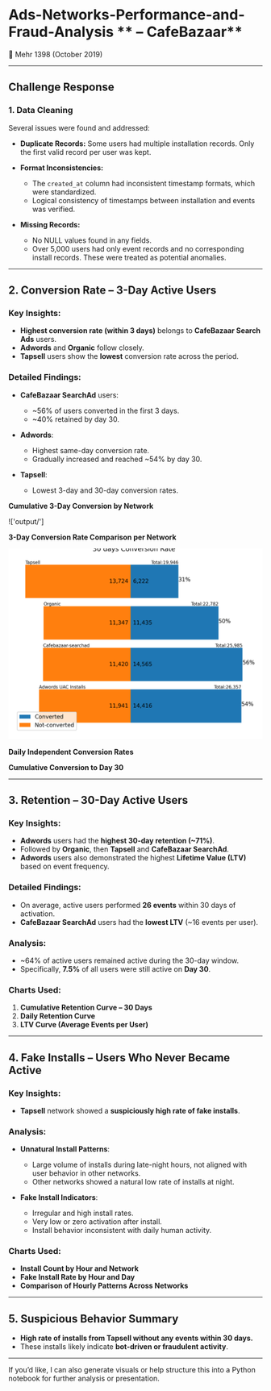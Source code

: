 # Ads-Networks-Performance-and-Fraud-Analysis ** – CafeBazaar**

📅 Mehr 1398 (October 2019)

---

## **Challenge Response**

### **1. Data Cleaning**

Several issues were found and addressed:

* **Duplicate Records:**
  Some users had multiple installation records. Only the first valid record per user was kept.

* **Format Inconsistencies:**

  * The `created_at` column had inconsistent timestamp formats, which were standardized.
  * Logical consistency of timestamps between installation and events was verified.

* **Missing Records:**

  * No NULL values found in any fields.
  * Over 5,000 users had only event records and no corresponding install records. These were treated as potential anomalies.

---

## **2. Conversion Rate – 3-Day Active Users**

### **Key Insights:**

* **Highest conversion rate (within 3 days)** belongs to **CafeBazaar Search Ads** users.
* **Adwords** and **Organic** follow closely.
* **Tapsell** users show the **lowest** conversion rate across the period.

### **Detailed Findings:**

* **CafeBazaar SearchAd** users:

  * \~56% of users converted in the first 3 days.
  * \~40% retained by day 30.

* **Adwords**:

  * Highest same-day conversion rate.
  * Gradually increased and reached \~54% by day 30.

* **Tapsell**:

  * Lowest 3-day and 30-day conversion rates.

**Cumulative 3-Day Conversion by Network**

!['output/']

**3-Day Conversion Rate Comparison per Network**

![](output/instant_conversion_rate_30.png)

**Daily Independent Conversion Rates**

**Cumulative Conversion to Day 30**

---

## **3. Retention – 30-Day Active Users**

### **Key Insights:**

* **Adwords** users had the **highest 30-day retention (\~71%)**.
* Followed by **Organic**, then **Tapsell** and **CafeBazaar SearchAd**.
* **Adwords** users also demonstrated the highest **Lifetime Value (LTV)** based on event frequency.

### **Detailed Findings:**

* On average, active users performed **26 events** within 30 days of activation.
* **CafeBazaar SearchAd** users had the **lowest LTV** (\~16 events per user).

### **Analysis:**

* \~64% of active users remained active during the 30-day window.
* Specifically, **7.5%** of all users were still active on **Day 30**.

### **Charts Used:**

1. **Cumulative Retention Curve – 30 Days**
2. **Daily Retention Curve**
3. **LTV Curve (Average Events per User)**

---

## **4. Fake Installs – Users Who Never Became Active**

### **Key Insights:**

* **Tapsell** network showed a **suspiciously high rate of fake installs**.

### **Analysis:**

* **Unnatural Install Patterns**:

  * Large volume of installs during late-night hours, not aligned with user behavior in other networks.
  * Other networks showed a natural low rate of installs at night.

* **Fake Install Indicators**:

  * Irregular and high install rates.
  * Very low or zero activation after install.
  * Install behavior inconsistent with daily human activity.

### **Charts Used:**

* **Install Count by Hour and Network**
* **Fake Install Rate by Hour and Day**
* **Comparison of Hourly Patterns Across Networks**

---

## **5. Suspicious Behavior Summary**

* **High rate of installs from Tapsell without any events within 30 days.**
* These installs likely indicate **bot-driven or fraudulent activity**.

---

If you’d like, I can also generate visuals or help structure this into a Python notebook for further analysis or presentation.
